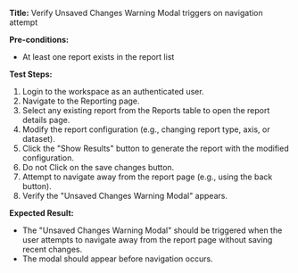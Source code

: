 **Title:** Verify Unsaved Changes Warning Modal triggers on navigation attempt

**Pre-conditions:**
* At least one report exists in the report list

**Test Steps:**
1. Login to the workspace as an authenticated user.
2. Navigate to the Reporting page.
3. Select any existing report from the Reports table to open the report details page.
4. Modify the report configuration (e.g., changing report type, axis, or dataset).
5. Click the "Show Results" button to generate the report with the modified configuration.
5. Do not Click on the save changes button.
6. Attempt to navigate away from the report page (e.g., using the back button).
7. Verify the "Unsaved Changes Warning Modal" appears.

**Expected Result:**
* The "Unsaved Changes Warning Modal" should be triggered when the user attempts to navigate away from the report page without saving recent changes.
* The modal should appear before navigation occurs.